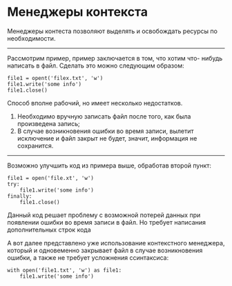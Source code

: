 # Менеджеры контекста
Менеджеры контеста позволяют выделять и освобождать ресурсы по необходимости.

***
Рассмотрим пример, пример заключается в том, что хотим что- нибудь написать в файл. Сделать это
можно следующим образом:

```
file1 = opent('filex.txt', 'w')
file1.write('some info')
file1.close()
```

Способ вполне рабочий, но имеет несколько недостатков.
1) Необходимо вручную записать файл после того, как была произведена запись;
2) В случае возникновения ошибки во время записи, вылетит исключение и файл закрыт не будет, значит,
   информация не сохранится.
***

Возможно улучшить код из примера выше, обработав второй пункт:

```
file1 = open('file.xt', 'w')
try:
    file1.write('some info')
finally:
    file1.close()
```

Данный код решает проблему с возможной потерей данных при появлении ошибки во время записи в файл.
Но требует написания дополнительных строк кода

А вот далее представлено уже использование контекстного менеджера, который и одновеменно закрывает
файл в случае возникновения ошибки, а также не требует усложнения ссинтаксиса:

```
with open('file1.txt', 'w') as file1:
    file1.write('some info')
```